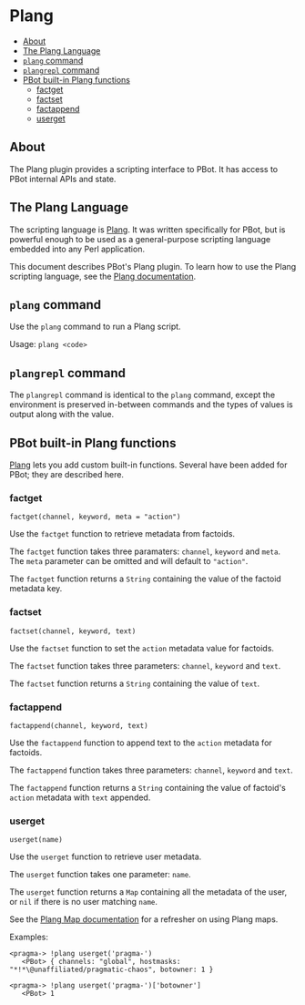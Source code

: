 # Plang

<!-- md-toc-begin -->
* [About](#about)
* [The Plang Language](#the-plang-language)
* [`plang` command](#plang-command)
* [`plangrepl` command](#plangrepl-command)
* [PBot built-in Plang functions](#pbot-built-in-plang-functions)
  * [factget](#factget)
  * [factset](#factset)
  * [factappend](#factappend)
  * [userget](#userget)
<!-- md-toc-end -->

## About
The Plang plugin provides a scripting interface to PBot. It has access to PBot
internal APIs and state.

## The Plang Language
The scripting language is [Plang](https://github.com/pragma-/Plang). It was
written specifically for PBot, but is powerful enough to be used as a general-purpose
scripting language embedded into any Perl application.

This document describes PBot's Plang plugin. To learn how to use the Plang scripting
language, see the [Plang documentation](https://github.com/pragma-/Plang/blob/master/README.md).

## `plang` command
Use the `plang` command to run a Plang script.

Usage: `plang <code>`

## `plangrepl` command
The `plangrepl` command is identical to the `plang` command, except the environment
is preserved in-between commands and the types of values is output along with the value.

## PBot built-in Plang functions
[Plang](https://github.com/pragma-/Plang) lets you add custom built-in functions.
Several have been added for PBot; they are described here.

### factget
    factget(channel, keyword, meta = "action")

Use the `factget` function to retrieve metadata from factoids.

The `factget` function takes three paramaters: `channel`, `keyword` and `meta`. The `meta`
parameter can be omitted and will default to `"action"`.

The `factget` function returns a `String` containing the value of the factoid metadata key.

### factset
    factset(channel, keyword, text)

Use the `factset` function to set the `action` metadata value for factoids.

The `factset` function takes three parameters: `channel`, `keyword` and `text`.

The `factset` function returns a `String` containing the value of `text`.

### factappend
    factappend(channel, keyword, text)

Use the `factappend` function to append text to the `action` metadata for factoids.

The `factappend` function takes three parameters: `channel`, `keyword` and `text`.

The `factappend` function returns a `String` containing the value of factoid's `action`
metadata with `text` appended.

### userget
    userget(name)

Use the `userget` function to retrieve user metadata.

The `userget` function takes one parameter: `name`.

The `userget` function returns a `Map` containing all the metadata of the user, or
`nil` if there is no user matching `name`.

See the [Plang Map documentation](https://github.com/pragma-/Plang#map) for a refresher on using Plang maps.

Examples:

    <pragma-> !plang userget('pragma-')
       <PBot> { channels: "global", hostmasks: "*!*\@unaffiliated/pragmatic-chaos", botowner: 1 }

    <pragma-> !plang userget('pragma-')['botowner']
       <PBot> 1

